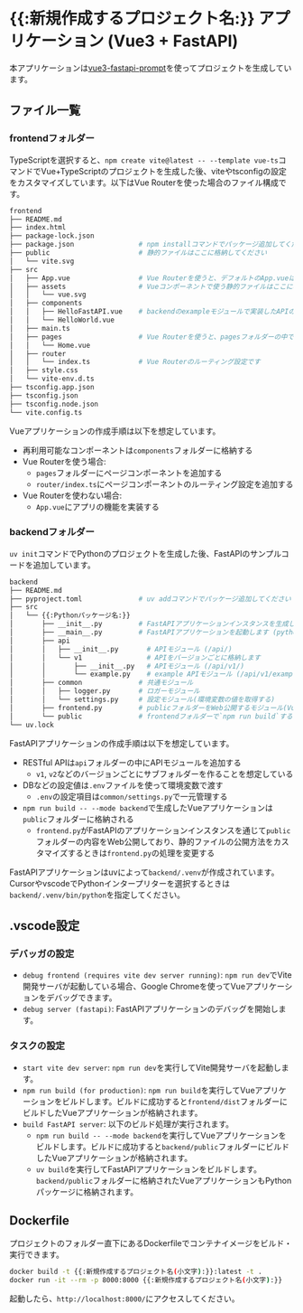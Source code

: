 # {{:新規作成するプロジェクト名:}} アプリケーション (Vue3 + FastAPI)

本アプリケーションは[vue3-fastapi-prompt](https://github.com/yamakox/vue3-fastapi-prompt)を使ってプロジェクトを生成しています。

## ファイル一覧

### frontendフォルダー

TypeScriptを選択すると、`npm create vite@latest -- --template vue-ts`コマンドでVue+TypeScriptのプロジェクトを生成した後、viteやtsconfigの設定をカスタマイズしています。以下はVue Routerを使った場合のファイル構成です。

```bash -c "tree -I '.venv|node_modules|__pycache__' frontend"
frontend
├── README.md
├── index.html
├── package-lock.json
├── package.json                # npm installコマンドでパッケージ追加してください
├── public                      # 静的ファイルはここに格納してください
│   └── vite.svg
├── src
│   ├── App.vue                 # Vue Routerを使うと、デフォルトのApp.vueはHome.vueに移動します
│   ├── assets                  # Vueコンポーネントで使う静的ファイルはここに格納してください
│   │   └── vue.svg
│   ├── components
│   │   ├── HelloFastAPI.vue    # backendのexampleモジュールで実装したAPIのサンプルコンポーネントです
│   │   └── HelloWorld.vue
│   ├── main.ts
│   ├── pages                   # Vue Routerを使うと、pagesフォルダーの中でページ用コンポーネントを格納します
│   │   └── Home.vue
│   ├── router
│   │   └── index.ts            # Vue Routerのルーティング設定です
│   ├── style.css
│   └── vite-env.d.ts
├── tsconfig.app.json
├── tsconfig.json
├── tsconfig.node.json
└── vite.config.ts
```

Vueアプリケーションの作成手順は以下を想定しています。

- 再利用可能なコンポーネントは`components`フォルダーに格納する
- Vue Routerを使う場合:
  - `pages`フォルダーにページコンポーネントを追加する
  - `router/index.ts`にページコンポーネントのルーティング設定を追加する
- Vue Routerを使わない場合:
  - `App.vue`にアプリの機能を実装する

### backendフォルダー

`uv init`コマンドでPythonのプロジェクトを生成した後、FastAPIのサンプルコードを追加しています。

```bash -c "tree -I '.venv|node_modules|__pycache__' backend"
backend
├── README.md
├── pyproject.toml              # uv addコマンドでパッケージ追加してください
├── src
│   └── {{:Pythonパッケージ名:}}
│       ├── __init__.py         # FastAPIアプリケーションインスタンスを生成します(create_app関数)
│       ├── __main__.py         # FastAPIアプリケーションを起動します (python -m {{:Pythonパッケージ名:}})
│       ├── api
│       │   ├── __init__.py       # APIモジュール (/api/)
│       │   └── v1                # APIをバージョンごとに格納します
│       │       ├── __init__.py   # APIモジュール (/api/v1/)
│       │       └── example.py    # example APIモジュール (/api/v1/example)
│       ├── common              # 共通モジュール
│       │   ├── logger.py       # ロガーモジュール
│       │   └── settings.py     # 設定モジュール(環境変数の値を取得する)
│       ├── frontend.py         # publicフォルダーをWeb公開するモジュール(Vue Routerに対応)
│       └── public              # frontendフォルダーで`npm run build`すると生成されます
└── uv.lock
```

FastAPIアプリケーションの作成手順は以下を想定しています。

- RESTful APIは`api`フォルダーの中にAPIモジュールを追加する
  - `v1`, `v2`などのバージョンごとにサブフォルダーを作ることを想定している
- DBなどの設定値は`.env`ファイルを使って環境変数で渡す
  - `.env`の設定項目は`common/settings.py`で一元管理する
- `npm run build -- --mode backend`で生成したVueアプリケーションは`public`フォルダーに格納される
  - `frontend.py`がFastAPIのアプリケーションインスタンスを通じて`public`フォルダーの内容をWeb公開しており、静的ファイルの公開方法をカスタマイズするときは`frontend.py`の処理を変更する

FastAPIアプリケーションはuvによって`backend/.venv`が作成されています。CursorやvscodeでPythonインタープリターを選択するときは`backend/.venv/bin/python`を指定してください。

## .vscode設定

### デバッガの設定

- `debug frontend (requires vite dev server running)`: `npm run dev`でVite開発サーバが起動している場合、Google Chromeを使ってVueアプリケーションをデバッグできます。
- `debug server (fastapi)`: FastAPIアプリケーションのデバッグを開始します。

### タスクの設定

- `start vite dev server`: `npm run dev`を実行してVite開発サーバを起動します。
- `npm run build (for production)`: `npm run build`を実行してVueアプリケーションをビルドします。ビルドに成功すると`frontend/dist`フォルダーにビルドしたVueアプリケーションが格納されます。
- `build FastAPI server`: 以下のビルド処理が実行されます。
  - `npm run build -- --mode backend`を実行してVueアプリケーションをビルドします。ビルドに成功すると`backend/public`フォルダーにビルドしたVueアプリケーションが格納されます。
  - `uv build`を実行してFastAPIアプリケーションをビルドします。`backend/public`フォルダーに格納されたVueアプリケーションもPythonパッケージに格納されます。

## Dockerfile

プロジェクトのフォルダー直下にあるDockerfileでコンテナイメージをビルド・実行できます。

```bash
docker build -t {{:新規作成するプロジェクト名(小文字):}}:latest -t .
docker run -it --rm -p 8000:8000 {{:新規作成するプロジェクト名(小文字):}}
```

起動したら、`http://localhost:8000/`にアクセスしてください。
